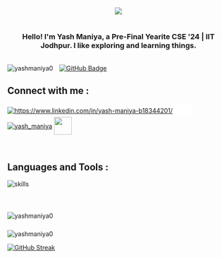 <div align="center">
<img src="https://cdn.dribbble.com/users/1107512/screenshots/3997677/media/37f1bcbcdd3818bec18999802c6ed4b8.gif" align="center" style="width: 60%" />
<!-- <img src="https://rishavanand.github.io/static/images/greetings.gif" align="center" style="width: 60%" /> -->
</div>  

<br>

### <p align="center">Hello! I'm Yash Maniya, a Pre-Final Yearite CSE '24 | IIT Jodhpur. I like exploring and learning things.</p>

<br/>  

<img src="https://komarev.com/ghpvc/?username=yashmaniya0&label=Profile%20views&color=0e75b6&style=flat" alt="yashmaniya0" />
<a href="https://github.com/yashmaniya0?tab=followers" style="margin-left:10px;"><img src="https://img.shields.io/github/followers/yashmaniya0?label=Followers&style=social" alt="GitHub Badge"></a>


## Connect with me :

<p align="left">
<a href="https://www.linkedin.com/in/yash-maniya-b18344201/" target="blank"><img align="center" src="https://raw.githubusercontent.com/rahuldkjain/github-profile-readme-generator/master/src/images/icons/Social/linked-in-alt.svg" alt="https://www.linkedin.com/in/yash-maniya-b18344201/" height="30" width="40" /></a>
<a href="https://www.codechef.com/users/codheck_0" target="blank"><img align="center" src="./srcs/imgs/codechef.png" alt="codheck_0" height="30" width="40" /></a>
<a href="https://codeforces.com/profile/yash_maniya" target="blank"><img align="center" src="https://raw.githubusercontent.com/rahuldkjain/github-profile-readme-generator/master/src/images/icons/Social/codeforces.svg" alt="yash_maniya" height="35" width="35" /></a>
<a href="https://open.spotify.com/user/iswn0z10fwodchgzxt89h1956?si=59deab86f56943da" target="blank"><img align="center" src="https://www.freepnglogos.com/uploads/spotify-logo-png/spotify-brands-logo-34.png" height="40" width="40" /></a>
</p>

<br>

## Languages and Tools :

![skills](https://skillicons.dev/icons?i=html,css,js,bootstrap,react,dart,flutter,nodejs,heroku,github,git,cpp,py,pytorch,tensorflow,vscode,androidstudio&theme=dark&perline=9)

<br>
<p><img style="margin:10px 10px 0 0" src="https://github-readme-stats.vercel.app/api/top-langs?username=yashmaniya0&show_icons=true&locale=en&layout=compact&theme=algolia&hide_border=true" alt="yashmaniya0" /></p>

<p><img style="margin:10px 10px 0 0" src="https://github-readme-stats.vercel.app/api?username=yashmaniya0&show_icons=true&locale=en&theme=algolia&hide_border=true" alt="yashmaniya0" /></p>

[![GitHub Streak](https://github-readme-streak-stats.herokuapp.com?user=yashmaniya0&theme=algolia&hide_border=true&date_format=j%20M%5B%20Y%5D&fire=2FDD9B)](https://git.io/streak-stats)
